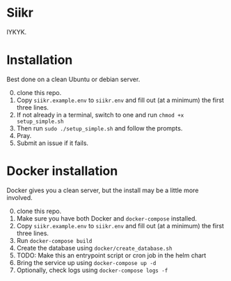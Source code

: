 # Siikr

IYKYK.

# Installation

Best done on a clean Ubuntu or debian server.

0. clone this repo.
1. Copy `siikr.example.env` to `siikr.env` and fill out (at a minimum) the first three lines.
2. If not already in a terminal, switch to one and run `chmod +x setup_simple.sh`
3. Then run `sudo ./setup_simple.sh` and follow the prompts.
4. Pray.
5. Submit an issue if it fails.

# Docker installation

Docker gives you a clean server, but the install may be a little more involved.

0. clone this repo.
1. Make sure you have both Docker and `docker-compose` installed.
2. Copy `siikr.example.env` to `siikr.env` and fill out (at a minimum) the first three lines.
3. Run `docker-compose build`
4. Create the database using `docker/create_database.sh`
  1. TODO: Make this an entrypoint script or cron job in the helm chart
5. Bring the service up using `docker-compose up -d`
6. Optionally, check logs using `docker-compose logs -f`

